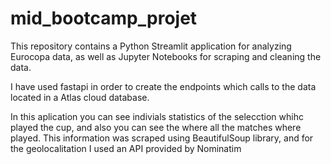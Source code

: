 # mid_bootcamp_projet
This repository contains a Python Streamlit application for analyzing Eurocopa data, as well as Jupyter Notebooks for scraping and cleaning the data.

I have used fastapi in order to create the endpoints which calls to the data located in a Atlas cloud database.

In this aplication you can see indivials statistics of the selecction whihc played the cup, and also you can see the where all the matches where played. This information  was scraped using  BeautifulSoup library, and for the geolocalitation I used an API provided by Nominatim
